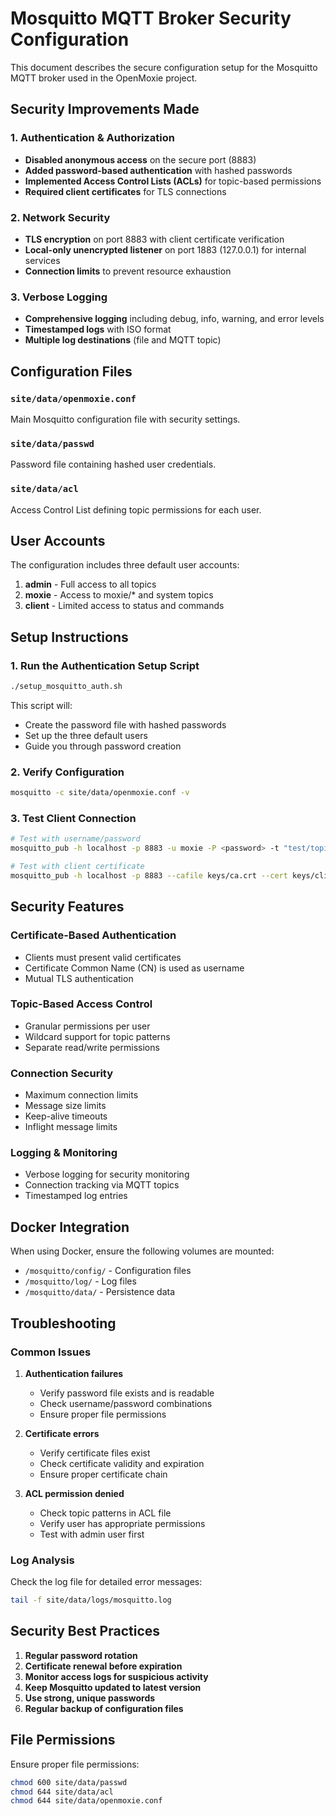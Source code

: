 # Mosquitto MQTT Broker Security Configuration

This document describes the secure configuration setup for the Mosquitto MQTT broker used in the OpenMoxie project.

## Security Improvements Made

### 1. Authentication & Authorization
- **Disabled anonymous access** on the secure port (8883)
- **Added password-based authentication** with hashed passwords
- **Implemented Access Control Lists (ACLs)** for topic-based permissions
- **Required client certificates** for TLS connections

### 2. Network Security
- **TLS encryption** on port 8883 with client certificate verification
- **Local-only unencrypted listener** on port 1883 (127.0.0.1) for internal services
- **Connection limits** to prevent resource exhaustion

### 3. Verbose Logging
- **Comprehensive logging** including debug, info, warning, and error levels
- **Timestamped logs** with ISO format
- **Multiple log destinations** (file and MQTT topic)

## Configuration Files

### `site/data/openmoxie.conf`
Main Mosquitto configuration file with security settings.

### `site/data/passwd`
Password file containing hashed user credentials.

### `site/data/acl`
Access Control List defining topic permissions for each user.

## User Accounts

The configuration includes three default user accounts:

1. **admin** - Full access to all topics
2. **moxie** - Access to moxie/* and system topics
3. **client** - Limited access to status and commands

## Setup Instructions

### 1. Run the Authentication Setup Script
```bash
./setup_mosquitto_auth.sh
```

This script will:
- Create the password file with hashed passwords
- Set up the three default users
- Guide you through password creation

### 2. Verify Configuration
```bash
mosquitto -c site/data/openmoxie.conf -v
```

### 3. Test Client Connection
```bash
# Test with username/password
mosquitto_pub -h localhost -p 8883 -u moxie -P <password> -t "test/topic" -m "Hello World"

# Test with client certificate
mosquitto_pub -h localhost -p 8883 --cafile keys/ca.crt --cert keys/client.crt --key keys/client.key -t "test/topic" -m "Hello World"
```

## Security Features

### Certificate-Based Authentication
- Clients must present valid certificates
- Certificate Common Name (CN) is used as username
- Mutual TLS authentication

### Topic-Based Access Control
- Granular permissions per user
- Wildcard support for topic patterns
- Separate read/write permissions

### Connection Security
- Maximum connection limits
- Message size limits
- Keep-alive timeouts
- Inflight message limits

### Logging & Monitoring
- Verbose logging for security monitoring
- Connection tracking via MQTT topics
- Timestamped log entries

## Docker Integration

When using Docker, ensure the following volumes are mounted:
- `/mosquitto/config/` - Configuration files
- `/mosquitto/log/` - Log files
- `/mosquitto/data/` - Persistence data

## Troubleshooting

### Common Issues

1. **Authentication failures**
   - Verify password file exists and is readable
   - Check username/password combinations
   - Ensure proper file permissions

2. **Certificate errors**
   - Verify certificate files exist
   - Check certificate validity and expiration
   - Ensure proper certificate chain

3. **ACL permission denied**
   - Check topic patterns in ACL file
   - Verify user has appropriate permissions
   - Test with admin user first

### Log Analysis
Check the log file for detailed error messages:
```bash
tail -f site/data/logs/mosquitto.log
```

## Security Best Practices

1. **Regular password rotation**
2. **Certificate renewal before expiration**
3. **Monitor access logs for suspicious activity**
4. **Keep Mosquitto updated to latest version**
5. **Use strong, unique passwords**
6. **Regular backup of configuration files**

## File Permissions

Ensure proper file permissions:
```bash
chmod 600 site/data/passwd
chmod 644 site/data/acl
chmod 644 site/data/openmoxie.conf
```
